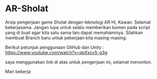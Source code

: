 # AR-Sholat
Arsip pengerjaan game Sholat dengan teknologi AR
Hi, Kawan. 
Selamat bekerjasama.
Jangan lupa untuk selalu memberikan komen pada script yang di buat agar kita satu sama lain dapat memahaminya. 
Silahkan membuat Branch baru untuk pekerjaan kita masing-masing.

Berikut petunjuk penggunaan GitHub dan Unity :
https://www.youtube.com/watch?v=qpXxcvS-g3g

saya menggunakan link di atas untuk pengerjaan ini, selamat menonton.

Mari bekerja


